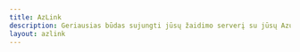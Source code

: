 ```yaml
---
title: AzLink
description: Geriausias būdas sujungti jūsų žaidimo serverį su jūsų Azuriom tinklalapiu. Mėgaukitės paprastumu ir saugumu vienoje iš daugelio palaikomų platformų.
layout: azlink
---
```

